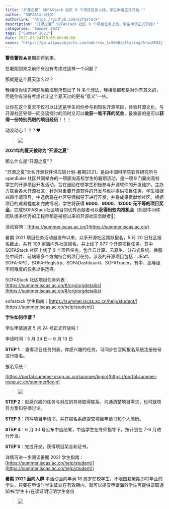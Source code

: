 ```yaml
---
title: "开源之夏” SOFAStack 社区 9 个项目任务上线，学生申请正式开始！"
author: "SOFAStack社区"
authorlink: "https://github.com/sofastack"
description: "开源之夏” SOFAStack 社区 9 个项目任务上线，学生申请正式开始！"
categories: "Summer 2021"
tags: ["Summer 2021"]
date: 2021-05-24T15:00:00+08:00
cover: "https://gw.alipayobjects.com/mdn/rms_1c90e8/afts/img/A*xaXFQZjf3vQAAAAAAAAAAAAAARQnAQ"
---
```


**警告警告**⚠️暑期即将到来，

在暑期到来之前你有没有考虑过这样一个问题？

那就是这个夏天怎么过？

我相信你读完问题后脑海里浮现出了 N 多个想法，我相信那都是对你有意义的，但是你有没有考虑过让这个夏天过的更有“意义”一些。

让你在这个夏天不仅可以让还是学生的你参与到知名开源项目，体验开源文化，与开源社区导师一同交流探讨的同时又可以**收获一笔不菲的奖金**，最重要的是可以**获得一份特别亮眼的项目经历**！！！

动没动心？？？❤️

>![](https://gw.alipayobjects.com/mdn/rms_1c90e8/afts/img/A*LoG0TJHObhIAAAAAAAAAAAAAARQnAQ)

**2021年的夏天被称为“开源之夏”**

那么什么是“开源之夏”？

“开源之夏”全名开源软件供应链计划-暑期2021，是由中国科学院软件研究所与 openEuler 社区共同举办的一项面向高校学生的暑期活动，是一项专门面向高校学生的开源项目开发活动，旨在鼓励在校学生积极参与开源软件的开发维护。主办方联合各大开源社区，针对对重要开源软件的开发与维护提供项目任务，学生根据兴趣申请项目，中选后将在社区导师指导下进行开发，并将成果贡献给社区。根据项目的难易程度和完成情况，学生将获得 **6000**、**9000**、**12000 元不等的项目奖金**。完成SOFAStack社区项目的优秀贡献者可以**获得蚂蚁内推机会**（蚂蚁中间件团队很多优秀的工程师都是被挖过来的开源社区贡献者🤫）

活动官网：[https://summer.iscas.ac.cn/](https://summer.iscas.ac.cn/)

暑期 2021 项目任务活动自发布以来，众多开源社区踊跃报名，5 月 20 日社区报名截止，共有 109 家海内外社区报名，并上线了 877 个开源项目任务。其中 SOFAStack 社区上线了 9 个项目任务，包含云计算、云原生、分布式系统、微服务中间件、前端等多个方向结合的项目任务，涉及的开源项目包括：JRaft、SOFA-RPC、SOFA-Registry、SOFADashboard、SOFATracer，有中、高等级不同难度的任务以供选择。

SOFAStack 社区项目任务列表：[https://summer.iscas.ac.cn/#/org/orgdetail/s](https://summer.iscas.ac.cn/#/org/orgdetail/s)

sofastack 学生指南：[https://summer.iscas.ac.cn/help/student/](https://summer.iscas.ac.cn/help/student/)

**学生如何申请？**

学生申请通道 5 月 24 号正式开放啦！

申请时间：5 月 24 日-- 6 月 13 日

**STEP 1** ：查看项目任务列表，你感兴趣的任务。可同步在官网报名系统注册账号进行报名。

报名系统：

[https://portal.summer-ospp.ac.cn/summer/login](https://portal.summer-ospp.ac.cn/summer/login)

>![](https://gw.alipayobjects.com/mdn/rms_1c90e8/afts/img/A*rHTiS7pIorsAAAAAAAAAAAAAARQnAQ)

**STEP 2**：就感兴趣的任务与对应的导师取得联系，沟通清楚项目需求，也可就项目方案和导师讨论。

**STEP 3**：撰写项目申请书，并在报名系统提交项目申请书和个人简历。

**STEP 4**：6 月 30 号公布中选结果，中选学生在导师指导下，按计划在 7-9 月进行开发。

**STEP 5**：完成开发，获得项目奖金和证书。

详情可进一步阅读暑期 2021 学生指南：[https://summer.iscas.ac.cn/help/student/](https://summer.iscas.ac.cn/help/student/)

**暑期 2021 面向人群**
本活动面向年满 18 周岁在校学生，不限国籍暑期即将毕业的学生，只要在申请时学生证处在有效期内，就可以提交申请海外学生可提供录取通知书/学生卡/在读证明证明学生身份

>![](https://gw.alipayobjects.com/mdn/rms_1c90e8/afts/img/A*cWfOSJJ8L8cAAAAAAAAAAAAAARQnAQ)
